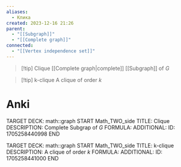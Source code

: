 ```yaml
---
aliases:
  - Клика
created: 2023-12-16 21:26
parent:
  - "[[Subgraph]]"
  - "[[Complete graph]]"
connected:
  - "[[Vertex independence set]]"
---
```


> [!tip] Сlique
> [[Complete graph|complete]] [[Subgraph]] of $G$

> [!tip] k-clique
> A clique of order $k$



# Anki
TARGET DECK: math::graph
START
Math_TWO_side
TITLE: Сlique
DESCRIPTION: Complete  Subgrap of $G$
FORMULA: 
ADDITIONAL:
ID: 1705258440998
END

TARGET DECK: math::graph
START
Math_TWO_side
TITLE: k-clique
DESCRIPTION: A clique of order $k$
FORMULA: 
ADDITIONAL:
ID: 1705258441000
END


























